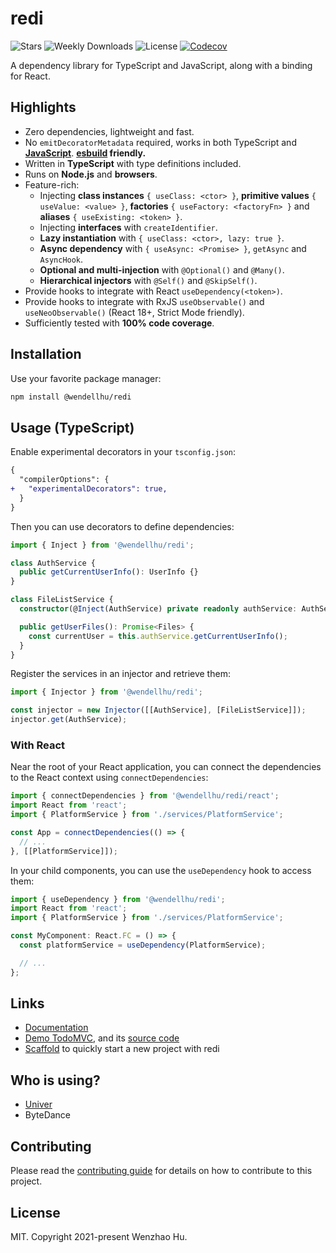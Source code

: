 # redi

![Stars](https://badgen.net/github/stars/wzhudev/redi)
![Weekly Downloads](https://badgen.net/npm/dw/@wendellhu/redi)
![License](https://badgen.net/github/license/wzhudev/redi)
[![Codecov](https://img.shields.io/codecov/c/github/wzhudev/redi.svg)](https://codecov.io/gh/wzhudev/redi)

A dependency library for TypeScript and JavaScript, along with a binding for React.

## Highlights

- Zero dependencies, lightweight and fast.
- No `emitDecoratorMetadata` required, works in both TypeScript and [**JavaScript**](https://redi.wzhu.dev/en-US/docs/env#using-redi-without-decorators). **[esbuild](https://esbuild.github.io/) friendly.**
- Written in **TypeScript** with type definitions included.
- Runs on **Node.js** and **browsers**.
- Feature-rich:
  - Injecting **class instances** `{ useClass: <ctor> }`, **primitive values** `{ useValue: <value> }`, **factories** `{ useFactory: <factoryFn> }` and **aliases** `{ useExisting: <token> }`.
  - Injecting **interfaces** with `createIdentifier`.
  - **Lazy instantiation** with `{ useClass: <ctor>, lazy: true }`.
  - **Async dependency** with `{ useAsync: <Promise> }`, `getAsync` and `AsyncHook`.
  - **Optional and multi-injection** with `@Optional()` and `@Many()`.
  - **Hierarchical injectors** with `@Self()` and `@SkipSelf()`.
- Provide hooks to integrate with React `useDependency(<token>)`.
- Provide hooks to integrate with RxJS `useObservable()` and `useNeoObservable()` (React 18+, Strict Mode friendly).
- Sufficiently tested with **100% code coverage**.

## Installation

Use your favorite package manager:

```bash
npm install @wendellhu/redi
```

## Usage (TypeScript)

Enable experimental decorators in your `tsconfig.json`:

```diff
{
  "compilerOptions": {
+   "experimentalDecorators": true,
  }
}
```

Then you can use decorators to define dependencies:

```typescript
import { Inject } from '@wendellhu/redi';

class AuthService {
  public getCurrentUserInfo(): UserInfo {}
}

class FileListService {
  constructor(@Inject(AuthService) private readonly authService: AuthService) {}

  public getUserFiles(): Promise<Files> {
    const currentUser = this.authService.getCurrentUserInfo();
  }
}
```

Register the services in an injector and retrieve them:

```typescript
import { Injector } from '@wendellhu/redi';

const injector = new Injector([[AuthService], [FileListService]]);
injector.get(AuthService);
```

### With React

Near the root of your React application, you can connect the dependencies to the React context using `connectDependencies`:

```typescript
import { connectDependencies } from '@wendellhu/redi/react';
import React from 'react';
import { PlatformService } from './services/PlatformService';

const App = connectDependencies(() => {
  // ...
}, [[PlatformService]]);
```

In your child components, you can use the `useDependency` hook to access them:

```typescript
import { useDependency } from '@wendellhu/redi';
import React from 'react';
import { PlatformService } from './services/PlatformService';

const MyComponent: React.FC = () => {
  const platformService = useDependency(PlatformService);

  // ...
};
```

## Links

- [Documentation](https://redi.wzhu.dev/en-US/)
- [Demo TodoMVC](https://wzhudev.github.io/redi-todomvc/), and its [source code](https://github.com/wzhudev/redi-todomvc)
- [Scaffold](https://github.com/wzhudev/redi-starter) to quickly start a new project with redi

## Who is using?

- [Univer](https://github.com/dream-num/univer)
- ByteDance

## Contributing

Please read the [contributing guide](./CONTRIBUTING.md) for details on how to contribute to this project.

## License

MIT. Copyright 2021-present Wenzhao Hu.
